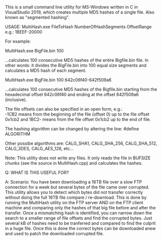 This is a small command line utility for MS-Windows written in C in VisualStudio 2019, which creates multiple MD5 hashes of a single file. Also known as "segmented hashing".

USAGE: MultiHash.exe FileToHash NumberOfHashSegments OffsetRange e.g.: 1BEEF-20000

For example:

MultiHash.exe BigFile.bin 100

...calculates 100 consecutive MD5 hashes of the entire Bigfile.bin file.
In other words: it divides the BigFile.bin into 100 equal size segments and calculates a MD5 hash of each segment.

MultiHash.exe BigFile.bin 100 642c06f40-642f509a6

...calculates 100 consecutive MD5 hashes of the Bigfile.bin starting from the hexadecimal offset 642c06f40 and ending at the offset 642f509a6 (inclusive).

The file offsets can also be specified in an open form, e.g.:<br>
-1CB2 means from the beginning of the file (offset 0) up to the file offset 0x1cb2 and
1BC2- means from the file offset 0x1cb2 up to the end of file.

The hashing algorithm can be changed by altering the line: #define ALGORITHM

Other possibe algorithms are: CALG_SHA1, CALG_SHA_256, CALG_SHA_512, CALG_3DES, CALG_AES_128, etc...

Note: This utility does not write any files.  It only reads the file in BUFSIZE chunks (see the source in MultiHash.cpp) and calculates the hashes.

Q: WHAT IS THIS USEFUL FOR?

A: Scenario:  You have been downloading a 16TB file over a slow FTP connection for a week but several bytes of the file came over corrupted.  
This utility allows you to detect which bytes did not transfer correctly without doing the full 16TB file compare / re-download.
This is done by running the MultiHash utility on the FTP server AND on the FTP client machine and comparing only the hashes of that big file before and after the transfer.
Once a mismatching hash is identified, you can narrow down the search to a smaller range of file offsets and find the corrupted bytes.
Just several kB of hashes need to be tranferred and compared to find the culprit in a huge file.  Once this is done the correct bytes can be downloaded anew and used to patch the downloaded corrupted file.
